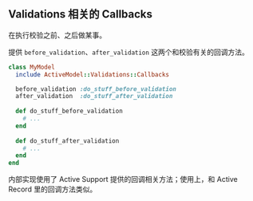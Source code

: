 ## Validations 相关的 Callbacks

在执行校验之前、之后做某事。

提供 `before_validation`、`after_validation` 这两个和校验有关的回调方法。

```ruby
class MyModel
  include ActiveModel::Validations::Callbacks

  before_validation :do_stuff_before_validation
  after_validation  :do_stuff_after_validation
  
  def do_stuff_before_validation
    # ...
  end
  
  def do_stuff_after_validation
    # ...
  end
end
```

内部实现使用了 Active Support 提供的回调相关方法；使用上，和 Active Record 里的回调方法类似。
